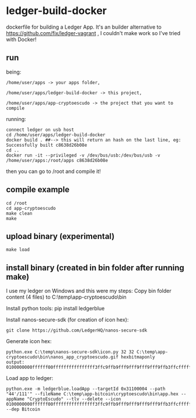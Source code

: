 # ledger-build-docker
dockerfile for building a Ledger App. It's an builder alternative to https://github.com/fix/ledger-vagrant , I couldn't make work so I've tried with Docker!

## run

being:
 
    /home/user/apps -> your apps folder, 

    /home/user/apps/ledger-build-docker -> this project,

    /home/user/apps/app-cryptoescudo -> the project that you want to compile

running:

    connect ledger on usb host
    cd /home/user/apps/ledger-build-docker
    docker build . ##--> this will return an hash on the last line, eg: Successfully built c8638d26b08e
    cd ..
    docker run -it --privileged -v /dev/bus/usb:/dev/bus/usb -v /home/user/apps:/root/apps c8638d26b08e

then you can go to /root and compile it!

## compile example

	cd /root
	cd app-cryptoescudo
	make clean
	make
	
## upload binary (experimental)
	make load
	
## install binary (created in bin folder after running make)

I use my ledger on Windows and this were my steps:
	Copy bin folder content (4 files) to C:\temp\app-cryptoescudo\bin
	
Install python tools:
	pip install ledgerblue

Install nanos-secure-sdk (for creation of icon hex):

	git clone https://github.com/LedgerHQ/nanos-secure-sdk

Generate icon hex: 

	python.exe C:\temp\nanos-secure-sdk\icon.py 32 32 C:\temp\app-cryptoescudo\bin\nanos_app_cryptoescudo.gif hexbitmaponly
	output: 0100000000ffffff00ffffffffffffffff3ffc9ffb9fff9fff9fff9fff9ffb3ffcffffffffffffffff

Load app to ledger:

	python.exe -m ledgerblue.loadApp --targetId 0x31100004 --path "44'/111'" --fileName C:\temp\app-bitcoin\cryptoescudo\bin\app.hex --appName "CryptoEscudo" --tlv --delete --icon 0100000000ffffff00ffffffffffffffff3ffc9ffb9fff9fff9fff9fff9ffb3ffcffffffffffffffff --dep Bitcoin





